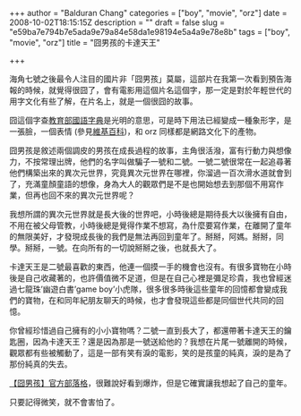 +++
author = "Balduran Chang"
categories = ["boy", "movie", "orz"]
date = 2008-10-02T18:15:15Z
description = ""
draft = false
slug = "e59ba7e794b7e5ada9e79a84e58da1e98194e5a4a9e78e8b"
tags = ["boy", "movie", "orz"]
title = "囧男孩的卡達天王"

+++


海角七號之後最令人注目的國片非「囧男孩」莫屬，這部片在我第一次看到預告海報的時候，就覺得很囧了，會有電影用這個片名這個字，那一定是對於年輕世代的用字文化有些了解，在片名上，就是一個很囧的故事。

囧這個字查[教育部國語字典](http://dict.moe.gov.tw/cgi-bin/dict/GetContent.cgi?DocNum=88934&Database=dict&QueryString=ʨ&GraphicWord=yes)是光明的意思，可是時下用法已經變成一種象形字，是一張臉，一個表情 (參見[維基百科](http://zh.wikipedia.org/wiki/囧))，和 orz 同樣都是網路文化下的產物。

囧男孩是敘述兩個調皮的男孩在成長過程的故事，主角很活潑，富有行動力與想像力，不按常理出牌，他們的名字叫做騙子一號和二號。一號二號很常在一起追尋著他們構築出來的異次元世界，究竟異次元世界在哪裡，你溜過一百次滑水道就會到了，充滿童顏童語的想像，身為大人的觀眾們是不是也開始想去到那個不用寫作業，但再也回不來的異次元世界呢？

我想所謂的異次元世界就是長大後的世界吧，小時後總是期待長大以後擁有自由，不用在被父母管教，小時後總是覺得作業不想寫，為什麼要寫作業，在離開了童年的無限美好，才發現成長後的我們是無法再回到童年了。掰掰，阿媽。掰掰，同學。掰掰，一號。在向所有的一切說掰掰之後，也就長大了。

卡達天王是二號最喜歡的東西，他連一個摸一手的機會也沒有。有很多寶物在小時後是自己收藏著的，也許價值微不足道，但是在自己心裡是彌足珍貴，我也曾經迷過七龍珠’幽遊白書’game boy’小虎隊，很多很多時後這些童年的回憶都會變成我們的寶物，在和同年紀朋友聊天的時候，也才會發現這些都是同個世代共同的回憶。

你曾經珍惜過自己擁有的小小寶物嗎？二號一直到長大了，都還帶著卡達天王的鑰匙圈，因為卡達天王？還是因為那是一號送給他的？我想在片尾一號離開的時候，觀眾都有些被觸動了，這是一部有笑有淚的電影，笑的是孩童的純真，淚的是為了那份純真的失去。

[【囧男孩】官方部落格](http://www.wretch.cc/blog/orzboyz)，很難說好看到爆炸，但是它確實讓我想起了自己的童年。

只要記得微笑，就不會害怕了。

